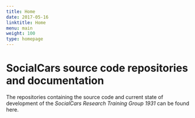 ```yaml
---
title: Home
date: 2017-05-16
linktitle: Home
menu: main
weight: 100
type: homepage
---
```


# SocialCars source code repositories and documentation

The repositories containing the source code and current state of development of the *SocialCars Research Training Group 1931* can be found here.
